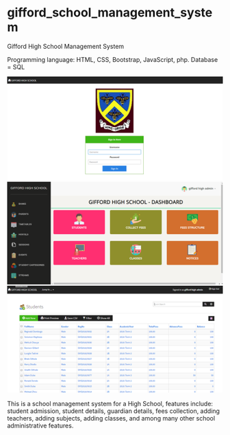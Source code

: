 # gifford_school_management_system
Gifford High School Management System

Programming language: HTML, CSS, Bootstrap, JavaScript, php. Database = SQL

![Screenshot](https://github.com/BrightonPhiri/gifford_school_management_system/blob/master/ScreenShots/gifford_login.PNG)
![Screenshot](https://github.com/BrightonPhiri/gifford_school_management_system/blob/master/ScreenShots/gifford_home.PNG)
![Screenshot](https://github.com/BrightonPhiri/gifford_school_management_system/blob/master/ScreenShots/gifford_students.PNG)

This is a school management system for a High School, features include: 
student admission,
student details,
guardian details,
fees collection,
adding teachers,
adding subjects,
adding classes,
and among many other school administrative features.
